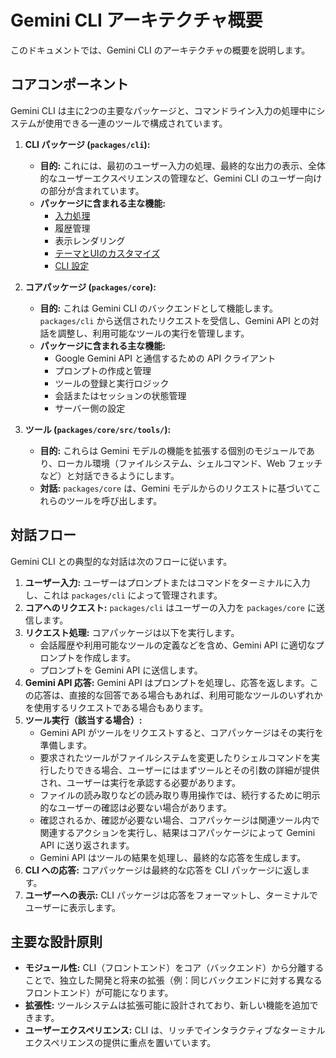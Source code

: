 # Gemini CLI アーキテクチャ概要

このドキュメントでは、Gemini CLI のアーキテクチャの概要を説明します。

## コアコンポーネント

Gemini CLI は主に2つの主要なパッケージと、コマンドライン入力の処理中にシステムが使用できる一連のツールで構成されています。

1.  **CLI パッケージ (`packages/cli`):**

    - **目的:** これには、最初のユーザー入力の処理、最終的な出力の表示、全体的なユーザーエクスペリエンスの管理など、Gemini CLI のユーザー向けの部分が含まれています。
    - **パッケージに含まれる主な機能:**
      - [入力処理](./cli/commands.md)
      - 履歴管理
      - 表示レンダリング
      - [テーマとUIのカスタマイズ](./cli/themes.md)
      - [CLI 設定](./cli/configuration.md)

2.  **コアパッケージ (`packages/core`):**

    - **目的:** これは Gemini CLI のバックエンドとして機能します。`packages/cli` から送信されたリクエストを受信し、Gemini API との対話を調整し、利用可能なツールの実行を管理します。
    - **パッケージに含まれる主な機能:**
      - Google Gemini API と通信するための API クライアント
      - プロンプトの作成と管理
      - ツールの登録と実行ロジック
      - 会話またはセッションの状態管理
      - サーバー側の設定

3.  **ツール (`packages/core/src/tools/`):**
    - **目的:** これらは Gemini モデルの機能を拡張する個別のモジュールであり、ローカル環境（ファイルシステム、シェルコマンド、Web フェッチなど）と対話できるようにします。
    - **対話:** `packages/core` は、Gemini モデルからのリクエストに基づいてこれらのツールを呼び出します。

## 対話フロー

Gemini CLI との典型的な対話は次のフローに従います。

1.  **ユーザー入力:** ユーザーはプロンプトまたはコマンドをターミナルに入力し、これは `packages/cli` によって管理されます。
2.  **コアへのリクエスト:** `packages/cli` はユーザーの入力を `packages/core` に送信します。
3.  **リクエスト処理:** コアパッケージは以下を実行します。
    - 会話履歴や利用可能なツールの定義などを含め、Gemini API に適切なプロンプトを作成します。
    - プロンプトを Gemini API に送信します。
4.  **Gemini API 応答:** Gemini API はプロンプトを処理し、応答を返します。この応答は、直接的な回答である場合もあれば、利用可能なツールのいずれかを使用するリクエストである場合もあります。
5.  **ツール実行（該当する場合）:**
    - Gemini API がツールをリクエストすると、コアパッケージはその実行を準備します。
    - 要求されたツールがファイルシステムを変更したりシェルコマンドを実行したりできる場合、ユーザーにはまずツールとその引数の詳細が提供され、ユーザーは実行を承認する必要があります。
    - ファイルの読み取りなどの読み取り専用操作では、続行するために明示的なユーザーの確認は必要ない場合があります。
    - 確認されるか、確認が必要ない場合、コアパッケージは関連ツール内で関連するアクションを実行し、結果はコアパッケージによって Gemini API に送り返されます。
    - Gemini API はツールの結果を処理し、最終的な応答を生成します。
6.  **CLI への応答:** コアパッケージは最終的な応答を CLI パッケージに返します。
7.  **ユーザーへの表示:** CLI パッケージは応答をフォーマットし、ターミナルでユーザーに表示します。

## 主要な設計原則

- **モジュール性:** CLI（フロントエンド）をコア（バックエンド）から分離することで、独立した開発と将来の拡張（例：同じバックエンドに対する異なるフロントエンド）が可能になります。
- **拡張性:** ツールシステムは拡張可能に設計されており、新しい機能を追加できます。
- **ユーザーエクスペリエンス:** CLI は、リッチでインタラクティブなターミナルエクスペリエンスの提供に重点を置いています。
